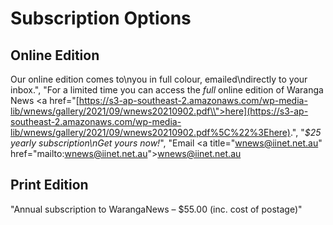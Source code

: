 # Subscription Options

## Online Edition

Our online edition comes to\nyou in full colour, emailed\ndirectly to your inbox.",
"For a limited time you can access the _full_ online edition of Waranga News \<a href="[https://s3-ap-southeast-2.amazonaws.com/wp-media-lib/wnews/gallery/2021/09/wnews20210902.pdf\\">here](https://s3-ap-southeast-2.amazonaws.com/wp-media-lib/wnews/gallery/2021/09/wnews20210902.pdf%5C%22%3Ehere).",
"_$25 yearly subscription\nGet yours now!_",
"Email \<a title="<wnews@iinet.net.au>" href="mailto:<wnews@iinet.net.au>"><wnews@iinet.net.au>

## Print Edition

"Annual subscription to WarangaNews – $55.00 (inc. cost of postage)"
